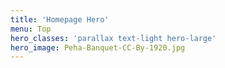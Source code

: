 ```yaml
---
title: 'Homepage Hero'
menu: Top
hero_classes: 'parallax text-light hero-large'
hero_image: Peha-Banquet-CC-By-1920.jpg
---
```





